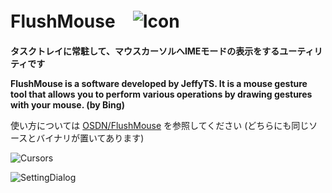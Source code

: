 
# FlushMouse　![Icon](https://osdn.net/users/jeffyts/pf/FlushMouse/wiki/FrontPage/thumb/48x48/FlushMouse.png)

**タスクトレイに常駐して、マウスカーソルへIMEモードの表示をするユーティリティです**

**FlushMouse is a software developed by JeffyTS. It is a mouse gesture tool that allows you to perform various operations by drawing gestures with your mouse. (by Bing)**




使い方については [OSDN/FlushMouse](https://osdn.net/users/jeffyts/pf/FlushMouse/wiki/FrontPage "OSDN") を参照してください (どちらにも同じソースとバイナリが置いてあります)

![Cursors](https://osdn.net/users/jeffyts/pf/FlushMouse/wiki/FrontPage/thumb/230x181/Cursors.png)

![SettingDialog](https://osdn.net/users/jeffyts/pf/FlushMouse/wiki/FrontPage/thumb/572x645/SettingDlg.png)

